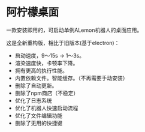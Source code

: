 # 阿柠檬桌面

一款安装即用的，可启动单例ALemon机器人的桌面应用。

这是全新重构版，相比于旧版本(基于electron)：

- 启动速度，9～15s  -> 1～3s。
- 渲染速度快，卡顿率下降。
- 拥有更高的执行性能。
- 内置依赖文件。智能缓存。（不再需要手动安装）
- 删除了自动更新。
- 删除了npm商店（不稳定）
- 优化了日志系统
- 优化了机器人快速启动流程
- 优化了文件编辑功能
- 删除了无用的快捷键